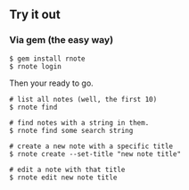 Try it out
----

### Via gem (the easy way)

```
$ gem install rnote
$ rnote login
```

Then your ready to go.

```
# list all notes (well, the first 10)
$ rnote find

# find notes with a string in them.
$ rnote find some search string

# create a new note with a specific title
$ rnote create --set-title "new note title"

# edit a note with that title
$ rnote edit new note title
```

